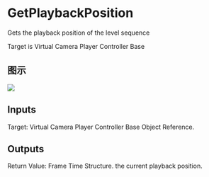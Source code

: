 # GetPlaybackPosition

Gets the playback position of the level sequence

Target is Virtual Camera Player Controller Base

## 图示

![]($-20221218-21293792.png)

## Inputs

Target: Virtual Camera Player Controller Base Object Reference.  

## Outputs

Return Value: Frame Time Structure. the current playback position.

